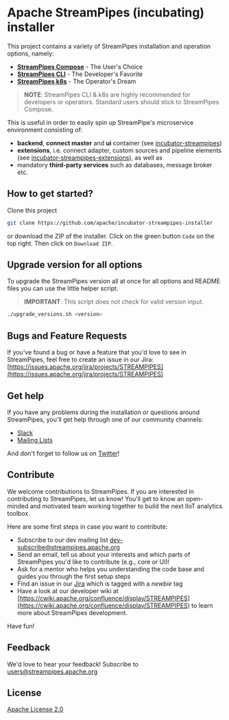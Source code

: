 <!--
  ~ Licensed to the Apache Software Foundation (ASF) under one or more
  ~ contributor license agreements.  See the NOTICE file distributed with
  ~ this work for additional information regarding copyright ownership.
  ~ The ASF licenses this file to You under the Apache License, Version 2.0
  ~ (the "License"); you may not use this file except in compliance with
  ~ the License.  You may obtain a copy of the License at
  ~
  ~    http://www.apache.org/licenses/LICENSE-2.0
  ~
  ~ Unless required by applicable law or agreed to in writing, software
  ~ distributed under the License is distributed on an "AS IS" BASIS,
  ~ WITHOUT WARRANTIES OR CONDITIONS OF ANY KIND, either express or implied.
  ~ See the License for the specific language governing permissions and
  ~ limitations under the License.
  ~
  -->

# Apache StreamPipes (incubating) installer
This project contains a variety of StreamPipes installation and operation options, namely:

* **[StreamPipes Compose](./compose)** - The User's Choice
* **[StreamPipes CLI](./cli)** - The Developer's Favorite
* **[StreamPipes k8s](./k8s)** - The Operator's Dream

> **NOTE**: StreamPipes CLI & k8s are highly recommended for developers or operators. Standard users should stick to StreamPipes Compose.

This is useful in order to easily spin up StreamPipe's microservice environment consisting of:

* **backend**, **connect master** and **ui** container (see [incubator-streampipes](https://github.com/apache/incubator-streampipes))
* **extensions**, i.e. connect adapter, custom sources and pipeline elements (see [incubator-streampipes-extensions](https://github.com/apache/incubator-streampipes-extensions)), as well as
* mandatory **third-party services** such as databases, message broker etc.

## How to get started?
Clone this project
```bash
git clone https://github.com/apache/incubator-streampipes-installer
```
or download the ZIP of the installer. Click on the green button `Code` on the top right. Then click on `Download ZIP`.

## Upgrade version for all options
To upgrade the StreamPipes version all at once for all options and README files you can use the little helper script.
> **IMPORTANT**: This script does not check for valid version input.

```bash
./upgrade_versions.sh <version>
```

## Bugs and Feature Requests

If you've found a bug or have a feature that you'd love to see in StreamPipes, feel free to create an issue in our Jira:
[https://issues.apache.org/jira/projects/STREAMPIPES](https://issues.apache.org/jira/projects/STREAMPIPES)

## Get help
If you have any problems during the installation or questions around StreamPipes, you'll get help through one of our community channels:

- [Slack](https://slack.streampipes.org)
- [Mailing Lists](https://streampipes.apache.org/mailinglists.html)

And don't forget to follow us on [Twitter](https://twitter.com/streampipes)!

## Contribute
We welcome contributions to StreamPipes. If you are interested in contributing to StreamPipes, let us know! You'll
 get to know an open-minded and motivated team working together to build the next IIoT analytics toolbox.

Here are some first steps in case you want to contribute:
* Subscribe to our dev mailing list [dev-subscribe@streampipes.apache.org](dev-subscribe@streampipes.apache.org)
* Send an email, tell us about your interests and which parts of StreamPipes you'd like to contribute (e.g., core or UI)!
* Ask for a mentor who helps you understanding the code base and guides you through the first setup steps
* Find an issue in our [Jira](https://issues.apache.org/jira/projects/STREAMPIPES) which is tagged with a _newbie_ tag
* Have a look at our developer wiki at [https://cwiki.apache.org/confluence/display/STREAMPIPES](https://cwiki.apache.org/confluence/display/STREAMPIPES) to learn more about StreamPipes development.

Have fun!

## Feedback
We'd love to hear your feedback! Subscribe to [users@streampipes.apache.org](mailto:users@streampipes.apache.org)

## License
[Apache License 2.0](LICENSE)
